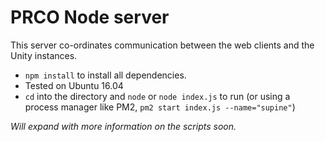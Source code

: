 # PRCO Node server
This server co-ordinates communication between the web clients and the Unity instances.
- `npm install` to install all dependencies.
- Tested on Ubuntu 16.04
- `cd` into the directory and `node` or `node index.js` to run (or using a process manager like PM2, `pm2 start index.js --name="supine"`)

*Will expand with more information on the scripts soon.*
